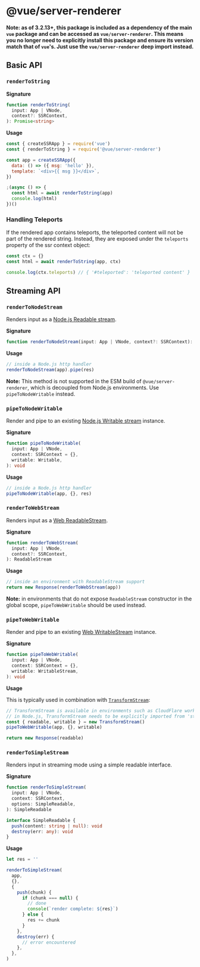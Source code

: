 # @vue/server-renderer

**Note: as of 3.2.13+, this package is included as a dependency of the main `vue` package and can be accessed as `vue/server-renderer`. This means you no longer need to explicitly install this package and ensure its version match that of `vue`'s. Just use the `vue/server-renderer` deep import instead.**

## Basic API

### `renderToString`

**Signature**

```ts
function renderToString(
  input: App | VNode,
  context?: SSRContext,
): Promise<string>
```

**Usage**

```js
const { createSSRApp } = require('vue')
const { renderToString } = require('@vue/server-renderer')

const app = createSSRApp({
  data: () => ({ msg: 'hello' }),
  template: `<div>{{ msg }}</div>`,
})

;(async () => {
  const html = await renderToString(app)
  console.log(html)
})()
```

### Handling Teleports

If the rendered app contains teleports, the teleported content will not be part of the rendered string. Instead, they are exposed under the `teleports` property of the ssr context object:

```js
const ctx = {}
const html = await renderToString(app, ctx)

console.log(ctx.teleports) // { '#teleported': 'teleported content' }
```

## Streaming API

### `renderToNodeStream`

Renders input as a [Node.js Readable stream](https://nodejs.org/api/stream.html#stream_class_stream_readable).

**Signature**

```ts
function renderToNodeStream(input: App | VNode, context?: SSRContext): Readable
```

**Usage**

```js
// inside a Node.js http handler
renderToNodeStream(app).pipe(res)
```

**Note:** This method is not supported in the ESM build of `@vue/server-renderer`, which is decoupled from Node.js environments. Use `pipeToNodeWritable` instead.

### `pipeToNodeWritable`

Render and pipe to an existing [Node.js Writable stream](https://nodejs.org/api/stream.html#stream_writable_streams) instance.

**Signature**

```ts
function pipeToNodeWritable(
  input: App | VNode,
  context: SSRContext = {},
  writable: Writable,
): void
```

**Usage**

```js
// inside a Node.js http handler
pipeToNodeWritable(app, {}, res)
```

### `renderToWebStream`

Renders input as a [Web ReadableStream](https://developer.mozilla.org/en-US/docs/Web/API/Streams_API).

**Signature**

```ts
function renderToWebStream(
  input: App | VNode,
  context?: SSRContext,
): ReadableStream
```

**Usage**

```js
// inside an environment with ReadableStream support
return new Response(renderToWebStream(app))
```

**Note:** in environments that do not expose `ReadableStream` constructor in the global scope, `pipeToWebWritable` should be used instead.

### `pipeToWebWritable`

Render and pipe to an existing [Web WritableStream](https://developer.mozilla.org/en-US/docs/Web/API/WritableStream) instance.

**Signature**

```ts
function pipeToWebWritable(
  input: App | VNode,
  context: SSRContext = {},
  writable: WritableStream,
): void
```

**Usage**

This is typically used in combination with [`TransformStream`](https://developer.mozilla.org/en-US/docs/Web/API/TransformStream):

```js
// TransformStream is available in environments such as CloudFlare workers.
// in Node.js, TransformStream needs to be explicitly imported from 'stream/web'
const { readable, writable } = new TransformStream()
pipeToWebWritable(app, {}, writable)

return new Response(readable)
```

### `renderToSimpleStream`

Renders input in streaming mode using a simple readable interface.

**Signature**

```ts
function renderToSimpleStream(
  input: App | VNode,
  context: SSRContext,
  options: SimpleReadable,
): SimpleReadable

interface SimpleReadable {
  push(content: string | null): void
  destroy(err: any): void
}
```

**Usage**

```js
let res = ''

renderToSimpleStream(
  app,
  {},
  {
    push(chunk) {
      if (chunk === null) {
        // done
        console(`render complete: ${res}`)
      } else {
        res += chunk
      }
    },
    destroy(err) {
      // error encountered
    },
  },
)
```
